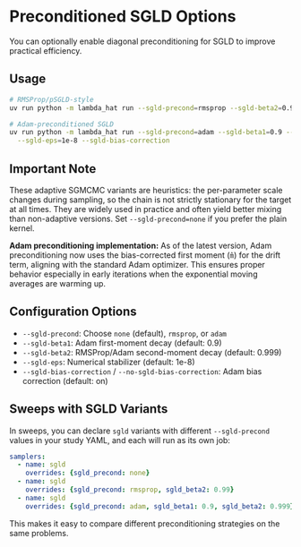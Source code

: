 # Preconditioned SGLD Options

You can optionally enable diagonal preconditioning for SGLD to improve practical efficiency.

## Usage

```bash
# RMSProp/pSGLD-style
uv run python -m lambda_hat run --sgld-precond=rmsprop --sgld-beta2=0.999 --sgld-eps=1e-8

# Adam-preconditioned SGLD
uv run python -m lambda_hat run --sgld-precond=adam --sgld-beta1=0.9 --sgld-beta2=0.999 \
  --sgld-eps=1e-8 --sgld-bias-correction
```

## Important Note

These adaptive SGMCMC variants are heuristics: the per-parameter scale changes during sampling, so the chain is not strictly stationary for the target at all times. They are widely used in practice and often yield better mixing than non-adaptive versions. Set `--sgld-precond=none` if you prefer the plain kernel.

**Adam preconditioning implementation:** As of the latest version, Adam preconditioning now uses the bias-corrected first moment (`m̂`) for the drift term, aligning with the standard Adam optimizer. This ensures proper behavior especially in early iterations when the exponential moving averages are warming up.

## Configuration Options

- `--sgld-precond`: Choose `none` (default), `rmsprop`, or `adam`
- `--sgld-beta1`: Adam first-moment decay (default: 0.9)
- `--sgld-beta2`: RMSProp/Adam second-moment decay (default: 0.999)
- `--sgld-eps`: Numerical stabilizer (default: 1e-8)
- `--sgld-bias-correction` / `--no-sgld-bias-correction`: Adam bias correction (default: on)

## Sweeps with SGLD Variants

In sweeps, you can declare `sgld` variants with different `--sgld-precond` values in your study YAML, and each will run as its own job:

```yaml
samplers:
  - name: sgld
    overrides: {sgld_precond: none}
  - name: sgld
    overrides: {sgld_precond: rmsprop, sgld_beta2: 0.99}
  - name: sgld
    overrides: {sgld_precond: adam, sgld_beta1: 0.9, sgld_beta2: 0.999}
```

This makes it easy to compare different preconditioning strategies on the same problems.